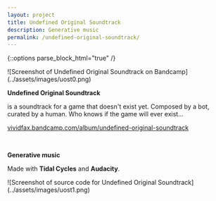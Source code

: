 ```yaml
---
layout: project
title: Undefined Original Soundtrack
description: Generative music
permalink: /undefined-original-soundtrack/
---
```

{::options parse_block_html="true" /}

<div class="col-126 mb-3">
![Screenshot of Undefined Original Soundtrack on Bandcamp](../assets/images/uost0.png)
</div>

<div class="col-12 offset-sm-0 col-md-8 offset-md-2 col-lg-6 offset-lg-3 vertical-center">

**Undefined Original Soundtrack**

<div class="indent">

is a soundtrack for a game that doesn't exist yet. Composed by a bot, curated by a human. Who knows if the game will ever exist...

[vividfax.bandcamp.com/album/undefined-original-soundtrack](https://vividfax.bandcamp.com/album/undefined-original-soundtrack)

</div><br>

**Generative music**<br>

<div class="indent">

Made with **Tidal Cycles** and **Audacity**.

</div>

</div>

<div class="col-12 mt-5">
![Screenshot of source code for Undefined Original Soundtrack](../assets/images/uost1.png)
</div>
